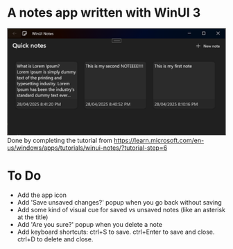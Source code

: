 # A notes app written with WinUI 3
![image](Pics/EndOfTutorial.png)
Done by completing the tutorial from https://learn.microsoft.com/en-us/windows/apps/tutorials/winui-notes/?tutorial-step=6

# To Do
- Add the app icon
- Add 'Save unsaved changes?' popup when you go back without saving
- Add some kind of visual cue for saved vs unsaved notes (like an asterisk at the title)
- Add 'Are you sure?' popup when you delete a note
- Add keyboard shortcuts: ctrl+S to save. ctrl+Enter to save and close. ctrl+D to delete and close.